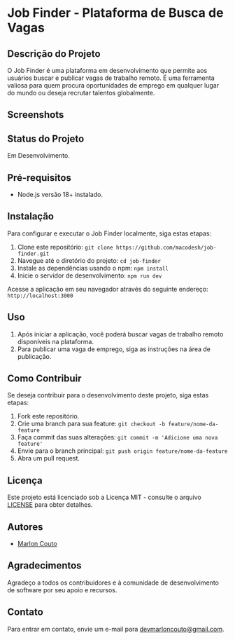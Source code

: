 # Job Finder - Plataforma de Busca de Vagas

## Descrição do Projeto

O Job Finder é uma plataforma em desenvolvimento que permite aos usuários buscar e publicar vagas de trabalho remoto. É uma ferramenta valiosa para quem procura oportunidades de emprego em qualquer lugar do mundo ou deseja recrutar talentos globalmente.

## Screenshots



## Status do Projeto

Em Desenvolvimento.

## Pré-requisitos

- Node.js versão 18+ instalado.

## Instalação

Para configurar e executar o Job Finder localmente, siga estas etapas:

1. Clone este repositório: `git clone https://github.com/macodesh/job-finder.git`
2. Navegue até o diretório do projeto: `cd job-finder`
3. Instale as dependências usando o npm: `npm install`
4. Inicie o servidor de desenvolvimento: `npm run dev`

Acesse a aplicação em seu navegador através do seguinte endereço: `http://localhost:3000`

## Uso

1. Após iniciar a aplicação, você poderá buscar vagas de trabalho remoto disponíveis na plataforma.
2. Para publicar uma vaga de emprego, siga as instruções na área de publicação.

## Como Contribuir

Se deseja contribuir para o desenvolvimento deste projeto, siga estas etapas:

1. Fork este repositório.
2. Crie uma branch para sua feature: `git checkout -b feature/nome-da-feature`
3. Faça commit das suas alterações: `git commit -m 'Adicione uma nova feature'`
4. Envie para o branch principal: `git push origin feature/nome-da-feature`
5. Abra um pull request.

## Licença

Este projeto está licenciado sob a Licença MIT - consulte o arquivo [LICENSE](LICENSE) para obter detalhes.

## Autores

- [Marlon Couto](https://github.com/macodesh)

## Agradecimentos

Agradeço a todos os contribuidores e à comunidade de desenvolvimento de software por seu apoio e recursos.

## Contato

Para entrar em contato, envie um e-mail para [devmarloncouto@gmail.com](mailto:devmarloncouto@gmail.com).
